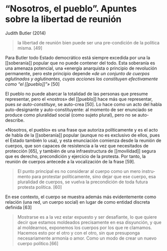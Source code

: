 # “Nosotros, el pueblo”. Apuntes sobre la libertad de reunión
Judith Butler (2014)

>la libertad de reunión bien puede ser una pre-condición de la política misma. [49]

Para Butler todo Estado democrático está siempre excedida por una  la [[soberanía]] popular que no puede contener del todo. Esta soberanía es una amenaza potencial, una «energía anarquista o principio de revolución permanente, pero este principio depende *«de un conjunto de cuerpos aglutinados y aglutinantes, cuyas acciones los cons­tituyen efectivamente como “el [[pueblo]]”»* [50]

El pueblo no puede abarcar la totalidad de las personas que presume representar, pero el «nostros» del [[pueblo]] hace más que representar, pues *se auto-constituye*, se auto-crea [50]. Lo hace como un acto del habla auto-designante y auto-constituyente: al momento de ser enunciado se produce como pluralidad social (como sujeto plural), pero no se auto-describe.

«Nosotros, el pueblo» es una frase que autoriza políticamente y es el acto de habla de la [[soberanía]] popular (aunque no es exclusivo de ellos, pues el Estado también lo usa), y esta enunciación comienza desde la reunión de cuerpos, que son capaces de resistencia a la vez que necesitados de protección [65], y también de una infraestructura de [[movilidad]] segura que es derecho, precondición y ejercicio de la protesta. Por tanto, la reunión de cuerpos antecede a la vocalización de la frase [59].

>El punto principal es no considerar al cuerpo como un mero instru­mento para protestar políticamente, sino dejar que ese cuer­po, esa pluralidad de cuerpos, se vuelva la precondición de toda futura protesta política. [60]

En ese contexto, el cuerpo se muestra además más evidentemente como relación (una red, un cuerpo social) en lugar de como entidad discreta definida [63]

>Mostrarse es a la vez estar expuesto y ser desafiante, lo que quiere decir que estamos moldeados precisamente en esa disyunción, y que al moldearnos, exponemos los cuerpos por los que re­ clamamos. Hacemos esto por el otro y con el otro, sin que presuponga necesariamente armonía o amor. Como un modo de crear un nuevo cuerpo político.[66]
